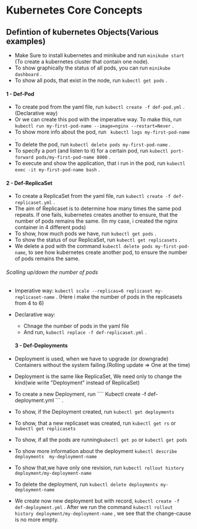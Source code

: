 # Kubernetes Core Concepts
## Defintion of kubernetes Objects(Various examples)

- Make Sure to install kubernetes and minikube and run ``` minikube start ``` (To create a kubernetes cluster that contain one node).
- To show  graphically the status of all pods, you can run ``` minikube dashboard ``` .
- To show all pods, that exist in the node, run ``` kubectl get pods ``` .

#### 1 - Def-Pod

- To create pod from the yaml file, run ``` kubectl create -f def-pod.yml ``` . (Declarative way)
- Or we can create this pod with the imperative way. To make this, run ``` kubectl run my-first-pod-name --image=nginx --restart=Never ``` .
- To show more info about the pod, run ``` kubectl logs my-first-pod-name``` .
- To delete the pod, run ``` kubectl delete pods my-first-pod-name ``` .
- To specify a port (and listen to it) for a certain pod, run ``` kubectl port-forward pods/my-first-pod-name 8000 ``` .
- To execute and  show the application, that i run in the pod, run ``` kubectl exec -it my-first-pod-name bash ``` .

#### 2 - Def-ReplicaSet

- To create a ReplicaSet from the yaml file, run ``` kubectl create -f def-replicaset.yml ``` .
- The aim of Replicaset is to determine how many times the same pod repeats. If one fails, kubernetes creates another to ensure, that the number of pods remains the same. (In my case, i created the nginx container in 4 different pods)
- To show, how much pods we have, run ``` kubectl get pods ``` .
- To show the status of our ReplicaSet, run ``` kubectl get replicasets ``` .
- We delete a pod with the command  ``` kubectl delete pods my-first-pod-name ```, to see how kubernetes create another pod, to ensure the number of pods remains the same.

###### Scalling up/down the number of pods

- Imperative way: ``` kubectl scale --replicas=6 replicaset my-replicaset-name ``` . (Here i make the   number of pods in the replicasets from 4 to 6)
- Declarative way: 
    * Chnage the number of pods in the yaml file
    * And run, ``` kubectl replace -f def-replicaset.yml ``` .
  
  #### 3 - Def-Deployments
  
- Deployment is used, when we have to upgrade (or downgrade) Containers without the system failing.(Rolling update => One at the time)
- Deployment is the same like ReplicaSet, We need only to change the kind(wie write "Deployment" instead of ReplicaSet)
- To create a new Deployment, run  ```` Kubectl create -f def-deployment.yml ``` .
- To show, if the Deployment created, run ``` kubectl get deployments ```
- To show, that a new replicaset was created, run ``` kubectl get rs ```  or ``` kubectl get replicasets ```
- To show, if all the pods are running``` kubectl get po ``` or ``` kubectl get pods ```
- To show more information about the deployment ``` kubectl describe deployments  my-deployment-name ```
- To show that,we have only one revision, run  ``` kubectl rollout history deployment/my-deployment-name ``` 
- To delete the deployment, run ``` kubectl delete deployments my-deployment-name ```
- We create now new deployment but with record, ``` kubectl create -f def-deployment.yml ``` . After we run the command ``` kubectl rollout history deployment/my-deployment-name ``` , we see that the change-cause is no more empty. 
